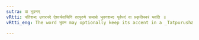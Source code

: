 ```yaml
---
sutra: वा भुवनम्
vRtti: पतिशब्द उत्तरपदे ऐश्वर्यवाचिनि तत्पुरुषे समासे भुवनशब्दः पूर्वपदं वा प्रकृतिस्वरं भवति ॥
vRtti_eng: The word भुवन may optionally keep its accent in a _Tatpurusha_, before पति denoting 'lord'. Thus भुवनपतिः or भुवनपतिः ॥

---
```

